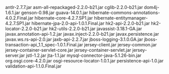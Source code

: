 antlr-2.7.7.jar
asm-all-repackaged-2.2.0-b21.jar
cglib-2.2.0-b21.jar
dom4j-1.6.1.jar
genson-0.98.jar
guava-14.0.1.jar
hibernate-commons-annotations-4.0.2.Final.jar
hibernate-core-4.2.7.SP1.jar
hibernate-entitymanager-4.2.7.SP1.jar
hibernate-jpa-2.0-api-1.0.1.Final.jar
hk2-api-2.2.0-b21.jar
hk2-locator-2.2.0-b21.jar
hk2-utils-2.2.0-b21.jar
javassist-3.18.1-GA.jar
javax.annotation-api-1.2.jar
javax.inject-2.2.0-b21.jar
javax.persistence.jar
javax.ws.rs-api-2.0.jar
jaxb-api-2.2.7.jar
jboss-logging-3.1.0.GA.jar
jboss-transaction-api_1.1_spec-1.0.1.Final.jar
jersey-client.jar
jersey-common.jar
jersey-container-servlet-core.jar
jersey-container-servlet.jar
jersey-server.jar
jstl-1.2.jar
jta-1.1.jar
mysql-connector-java-5.1.26-bin.jar
org.osgi.core-4.2.0.jar
osgi-resource-locator-1.0.1.jar
persistence-api-1.0.jar
validation-api-1.1.0.Final.jar
